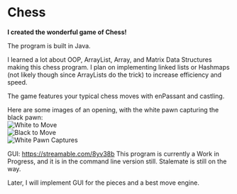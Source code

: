 # Chess
<b>I created the wonderful game of Chess!</b>

The program is built in Java. 

I learned a lot about OOP, ArrayList, Array, and Matrix Data Structures making this chess program. I plan on implementing linked lists or Hashmaps (not likely though since ArrayLists do the trick) to increase efficiency and speed.

The game features your typical chess moves with enPassant and castling.

Here are some images of an opening, with the white pawn capturing the black pawn:
<br />
![White to Move](https://i.gyazo.com/33632829a0a5845bb52cefb1f54f960e.png)
<br />
![Black to Move](https://i.gyazo.com/10f644f4cbddd48976a1457a6f29d682.png)
<br />
![White Pawn Captures](https://i.gyazo.com/cb3def5085346bca69a71b7e341fa9e1.png)
<br />

GUI: https://streamable.com/8yv38b
This program is currently a Work in Progress, and it is in the command line version still. Stalemate is still on the way.

Later, I will implement GUI for the pieces and a best move engine.
